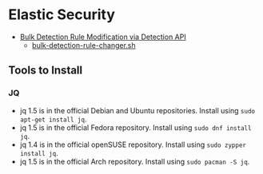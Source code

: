 # Elastic Security

- [Bulk Detection Rule Modification via Detection API](/bulk-detection-rule-modification-out-going-alert-to-JIRA.md)
  - [bulk-detection-rule-changer.sh](/bulk-detection-rule-changer-for-JIRA.sh) 


## Tools to Install

### JQ 
- jq 1.5 is in the official Debian and Ubuntu repositories. Install using `sudo apt-get install jq`.
- jq 1.5 is in the official Fedora repository. Install using `sudo dnf install jq`.
- jq 1.4 is in the official openSUSE repository. Install using `sudo zypper install jq`.
- jq 1.5 is in the official Arch repository. Install using `sudo pacman -S jq`.

